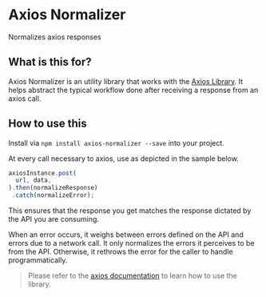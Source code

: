 # Axios Normalizer
Normalizes axios responses

## What is this for?
Axios Normalizer is an utility library that works with the [Axios Library](https://axios-http.com/). It helps abstract the typical workflow done after receiving a response from an axios call.

## How to use this
Install via `npm install axios-normalizer --save` into your project.

At every call necessary to axios, use as depicted in the sample below.

```js
axiosInstance.post(
  url, data,
).then(normalizeResponse)
 .catch(normalizeError);
```
This ensures that the response you get matches the response dictated by the API you are consuming.

When an error occurs, it weighs between errors defined on the API and errors due to a network call. It only normalizes the errors it perceives to be from the API. Otherwise, it rethrows the error for the caller to handle programmatically.

> Please refer to the [axios documentation](https://axios-http.com/docs/intro) to learn how to use the library.
